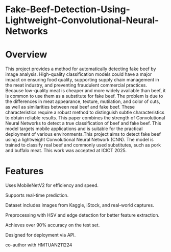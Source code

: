 # Fake-Beef-Detection-Using-Lightweight-Convolutional-Neural-Networks


# Overview

This project provides a method for automatically detecting fake beef by image analysis. High-quality classification models could have a major impact on ensuring food quality, supporting supply chain management in the meat industry, and preventing fraudulent commercial practices. Because low-quality meat is cheaper and more widely available than beef, it is common to use them as a substitute for fake beef. The problem is due to the differences in meat appearance, texture, mutilation, and color of cuts, as well as similarities between real beef and fake beef. These characteristics require a robust method to distinguish subtle characteristics to obtain reliable results. This paper combines the strength of Convolutional Neural Networks to detect a true classification of beef and fake beef. This model targets mobile applications and is suitable for the practical deployment of various environments.This project aims to detect fake beef using a lightweight Convolutional Neural Network (CNN). The model is trained to classify real beef and commonly used substitutes, such as pork and buffalo meat. This work was accepted at ICICT 2025.

# Features

Uses MobileNetV2 for efficiency and speed.

Supports real-time prediction.

Dataset includes images from Kaggle, iStock, and real-world captures.

Preprocessing with HSV and edge detection for better feature extraction.

Achieves over 90% accuracy on the test set.

Designed for deployment via API.

co-author with HMTUAN211224
